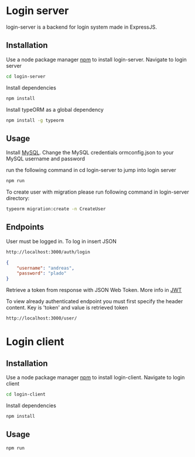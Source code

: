 # Login server

login-server is a backend for login system made in ExpressJS.

## Installation

Use a node package manager [npm](https://www.npmjs.com/) to install login-server. Navigate to login server
```bash
cd login-server
```
Install dependencies
```bash
npm install
```
Install typeORM as a global dependency
```bash
npm install -g typeorm
```
## Usage
Install [MySQL](apachefriends.org/index.html). Change the MySQL credentials ormconfig.json to your MySQL username and password

run the following command in cd login-server to jump  into login server

```bash
npm run
```

To create user with migration please run following command in login-server directory:
```bash
typeorm migration:create -n CreateUser
```
## Endpoints

User must be logged in. To log in insert JSON
```bash
http://localhost:3000/auth/login
```
```json
{
	"username": "andreas",
	"password": "plado"
}
```
Retrieve a token from response with JSON Web Token. More info in [JWT](https://jwt.io/)

To view already authenticated endpoint you must first specify the header content. Key is 'token' and value is retrieved token
```bash
http://localhost:3000/user/
```
# Login client

## Installation

Use a node package manager [npm](https://www.npmjs.com/) to install login-client. Navigate to login client
```bash
cd login-client
```
Install dependencies
```bash
npm install
```

## Usage

```bash
npm run
```
